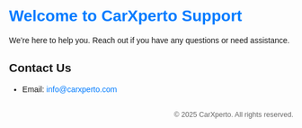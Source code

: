 <!DOCTYPE html>
<html lang="en">
<head>
    <meta charset="UTF-8">
    <meta name="viewport" content="width=device-width, initial-scale=1.0">
    <title>CarXperto Support</title>
    <style>
        body {
            font-family: Arial, sans-serif;
            padding: 20px;
            max-width: 800px;
            margin: auto;
        }
        h1 { color: #007BFF; }
        a { color: #007BFF; text-decoration: none; }
        footer { margin-top: 30px; text-align: center; font-size: 0.9em; color: #666; }
    </style>
</head>
<body>
    <h1>Welcome to CarXperto Support</h1>
    <p>We’re here to help you. Reach out if you have any questions or need assistance.</p>
    <h2>Contact Us</h2>
    <ul>
        <li>Email: <a href="mailto:info@carxperto.com">info@carxperto.com</a></li>
    </ul>
    <footer>
        <p>&copy; 2025 CarXperto. All rights reserved.</p>
    </footer>
</body>
</html>
